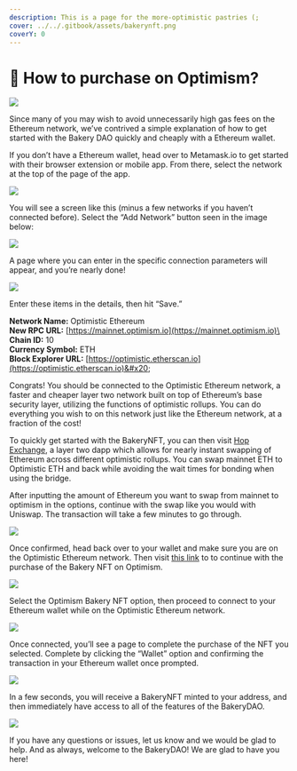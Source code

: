 ```yaml
---
description: This is a page for the more-optimistic pastries (;
cover: ../../.gitbook/assets/bakerynft.png
coverY: 0
---
```


# 🏁 How to purchase on Optimism?

![](<../../.gitbook/assets/1 (4).png>)

Since many of you may wish to avoid unnecessarily high gas fees on the Ethereum network, we’ve contrived a simple explanation of how to get started with the Bakery DAO quickly and cheaply with a Ethereum wallet.

If you don’t have a Ethereum wallet, head over to Metamask.io to get started with their browser extension or mobile app. From there, select the network at the top of the page of the app.

![](<../../.gitbook/assets/2 (1).png>)

You will see a screen like this (minus a few networks if you haven’t connected before). Select the “Add Network” button seen in the image below:

![](<../../.gitbook/assets/3 (2).png>)

A page where you can enter in the specific connection parameters will appear, and you’re nearly done!

![](<../../.gitbook/assets/4 (1).png>)

Enter these items in the details, then hit “Save.”

**Network Name:** Optimistic Ethereum\
**New RPC URL:** [https://mainnet.optimism.io](https://mainnet.optimism.io)\
**Chain ID:** 10\
**Currency Symbol:** ETH\
**Block Explorer URL:** [https://optimistic.etherscan.io](https://optimistic.etherscan.io)&#x20;

Congrats! You should be connected to the Optimistic Ethereum network, a faster and cheaper layer two network built on top of Ethereum’s base security layer, utilizing the functions of optimistic rollups. You can do everything you wish to on this network just like the Ethereum network, at a fraction of the cost!

To quickly get started with the BakeryNFT, you can then visit [Hop Exchange](https://hop.exchange), a layer two dapp which allows for nearly instant swapping of Ethereum across different optimistic rollups. You can swap mainnet ETH to Optimistic ETH and back while avoiding the wait times for bonding when using the bridge.

After inputting the amount of Ethereum you want to swap from mainnet to optimism in the options, continue with the swap like you would with Uniswap. The transaction will take a few minutes to go through.

![](../../.gitbook/assets/5.png)

Once confirmed, head back over to your wallet and make sure you are on the Optimistic Ethereum network. Then visit [this link](https://bakerydao.me/website) to to continue with the purchase of the Bakery NFT on Optimism.

![](../../.gitbook/assets/6.png)

Select the Optimism Bakery NFT option, then proceed to connect to your Ethereum wallet while on the Optimistic Ethereum network.

![](../../.gitbook/assets/7.png)

Once connected, you’ll see a page to complete the purchase of the NFT you selected. Complete by clicking the “Wallet” option and confirming the transaction in your Ethereum wallet once prompted.

![](../../.gitbook/assets/8.png)

In a few seconds, you will receive a BakeryNFT minted to your address, and then immediately have access to all of the features of the BakeryDAO.

![](../../.gitbook/assets/9.png)

If you have any questions or issues, let us know and we would be glad to help. And as always, welcome to the BakeryDAO! We are glad to have you here!
